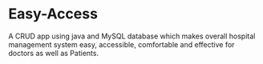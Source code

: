 # Easy-Access
A CRUD app using java and MySQL database which makes overall hospital management system easy, accessible, comfortable and effective for doctors as well as Patients.
